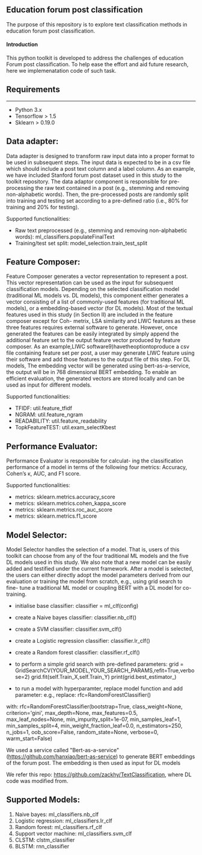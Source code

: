 Education forum post classification
-------------------------------------------------------------------------
The purpose of this repository is to explore text classification methods in education forum post classification.

#### Introduction
This python toolkit is developed to address the challenges of education Forum post classification. To help ease the effort and aid future research, here we implemenatation code of such task.

## Requirements  
-------------------------------------------------------------------------------------------------------
* Python 3.x  
* Tensorflow > 1.5
* Sklearn > 0.19.0  



Data adapter: 
-------------------------------------------------------------------------------------------------------
Data adapter is designed to transform raw input data into a proper format to be used in subsequent steps. The input data is expected to be in a csv file which should include a post text column and a label column. As an example, we have included Stanford forum post dataset used in this study to the toolkit repository. The data adaptor component is responsible for pre-processing the raw text contained in a post (e.g., stemming and removing non-alphabetic words). Then, the pre-processed posts are randomly split into training and testing set according to a pre-defined ratio (i.e., 80% for training and 20% for testing).

Supported functionalities: 
* Raw text preprocessed (e.g., stemming and removing non-alphabetic words): ml_classifiers.populateFinalText
* Training/test set split: model_selection.train_test_split


Feature Composer:  
-------------------------------------------------------------------------------------------------------
Feature Composer generates a vector representation to represent a post. This vector representation can be used as the input for subsequent classification models. Depending on the selected classification model (traditional ML models vs. DL models), this component either generates a vector consisting of a list of commonly-used features (for traditional ML models), or a embedding-based vector (for DL models). Most of the textual features used in this study (in Section II) are included in the feature composer except for Coh- metrix, LSA similarity and LIWC features as these three features requires external software to generate. However, once generated the features can be easily integrated by simply append the additional feature set to the output feature vector produced by feature composer. As an example,LIWC software9)havetheoptiontoproduce a csv file containing feature set per post, a user may generate LIWC feature using their software and add those features to the output file of this step. For DL models, The embedding vector will be generated using bert-as-a-service, the output will be in 768 dimensional BERT embedding. To enable an efficient evaluation, the generated vectors are stored locally and can be used as input for different models.

Supported functionalities: 
* TFIDF: util.feature_tfidf
* NGRAM: util.feature_ngram
* READABILITY: util.feature_readability
* TopkFeatureTEST: util.exam_selectKbest

Performance Evaluator: 
-------------------------------------------------------------------------------------------------------
Performance Evaluator is responsible for calculat- ing the classification performance of a model in terms of the following four metrics: Accuracy, Cohen’s κ, AUC, and F1 score.

Supported functionalities: 
* metrics: sklearn.metrics.accuracy_score
* metrics: sklearn.metrics.cohen_kappa_score
* metrics: sklearn.metrics.roc_auc_score
* metrics: sklearn.metrics.f1_score

Model Selector: 
-------------------------------------------------------------------------------------------------------
Model Selector handles the selection of a model. That is, users of this toolkit can choose from any of the four traditional ML models and the five DL models used in this study. We also note that a new model can be easily added and testified under the current framework. After a model is selected, the users can either directly adopt the model parameters derived from our evaluation or training the model from scratch, e.g., using grid search to fine- tune a traditional ML model or coupling BERT with a DL model for co-training.

* initialise base classifier:
classifier = ml_clf(config)

* create a Naive bayes classifier: 
classifier.nb_clf()

* create a SVM classifier:
classifier.svm_clf()

* create a Logistic regression classifier:
classifier.lr_clf()

* create a Random forest classifier:
classifier.rf_clf()

* to perform a simple grid search with pre-defined parameters:
grid = GridSearchCV(YOUR_MODEL,YOUR_SEARCH_PARAMS,refit=True,verbose=2)
grid.fit(self.Train_X,self.Train_Y)
print(grid.best_estimator_)

* to run a model with hyperparamter, replace model function and add parameter: 
e.g., 
replace: 
rfc=RandomForestClassifier()

with: 
rfc=RandomForestClassifier(bootstrap=True, class_weight=None, criterion='gini',
  max_depth=None, max_features=0.5, max_leaf_nodes=None,
  min_impurity_split=1e-07, min_samples_leaf=1,
  min_samples_split=4, min_weight_fraction_leaf=0.0,
  n_estimators=250, n_jobs=1, oob_score=False, random_state=None,
  verbose=0, warm_start=False)

We used a service called "Bert-as-a-service" (https://github.com/hanxiao/bert-as-service) to generate BERT embeddings of the forum post. 
The embedding is then used as input for DL models

We refer this repo: https://github.com/zackhy/TextClassification, where DL code was modified from. 



Supported Models:
-------------------------------------------------------------------------
1) Naive bayes: ml_classifiers.nb_clf
2) Logistic regression: ml_classifiers.lr_clf
3) Random forest: ml_classifiers.rf_clf
4) Support vector machine: ml_classifiers.svm_clf
5) CLSTM: clstm_classifier
6) BLSTM: rnn_classifier

